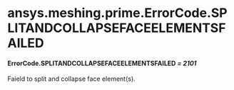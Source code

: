 # ansys.meshing.prime.ErrorCode.SPLITANDCOLLAPSEFACEELEMENTSFAILED



#### ErrorCode.SPLITANDCOLLAPSEFACEELEMENTSFAILED *= 2101*

Faield to split and collapse face element(s).

<!-- !! processed by numpydoc !! -->

